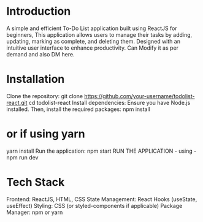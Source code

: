 # Introduction
A simple and efficient To-Do List application built using ReactJS for beginners, This application allows users to manage their tasks by adding, updating,
marking as complete, and deleting them. Designed with an intuitive user interface to enhance productivity.
Can Modify it as per demand and also DM here.

# Installation
Clone the repository:
git clone https://github.com/your-username/todolist-react.git
cd todolist-react
Install dependencies: Ensure you have Node.js installed. Then, install the required packages:
npm install
# or if using yarn
yarn install
Run the application:
npm start
RUN THE APPLICATION - 
using - npm run dev

# Tech Stack
Frontend: ReactJS, HTML, CSS
State Management: React Hooks (useState, useEffect)
Styling: CSS (or styled-components if applicable)
Package Manager: npm or yarn
